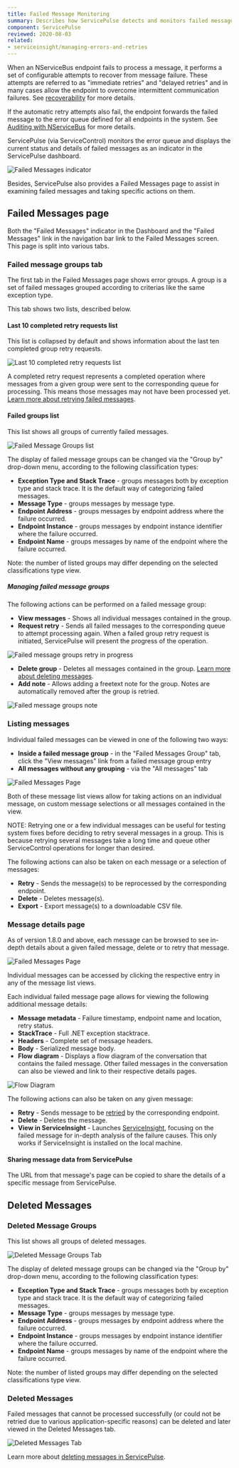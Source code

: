 ```yaml
---
title: Failed Message Monitoring
summary: Describes how ServicePulse detects and monitors failed messages, and allows retrying, or deleting of failed messages
component: ServicePulse
reviewed: 2020-08-03
related:
- serviceinsight/managing-errors-and-retries
---
```


When an NServiceBus endpoint fails to process a message, it performs a set of configurable attempts to recover from message failure. These attempts are referred to as "immediate retries" and "delayed retries" and in many cases allow the endpoint to overcome intermittent communication failures. See [recoverability](/nservicebus/recoverability/) for more details.

If the automatic retry attempts also fail, the endpoint forwards the failed message to the error queue defined for all endpoints in the system. See [Auditing with NServiceBus](/nservicebus/operations/auditing.md) for more details.

ServicePulse (via ServiceControl) monitors the error queue and displays the current status and details of failed messages as an indicator in the ServicePulse dashboard.

![Failed Messages indicator](images/indicators-failed-message.png 'width=500')

Besides, ServicePulse also provides a Failed Messages page to assist in examining failed messages and taking specific actions on them.

## Failed Messages page

Both the "Failed Messages" indicator in the Dashboard and the "Failed Messages" link in the navigation bar link to the Failed Messages screen. This page is split into various tabs.

### Failed message groups tab

The first tab in the Failed Messages page shows error groups. A group is a set of failed messages grouped according to criterias like the same exception type.

This tab shows two lists, described below.

#### Last 10 completed retry requests list

This list is collapsed by default and shows information about the last ten completed group retry requests.

![Last 10 completed retry requests list](images/last-completed-group-retries.png 'width=500')

A completed retry request represents a completed operation where messages from a given group were sent to the corresponding queue for processing. This means those messages may not have been processed yet. [Learn more about retrying failed messages](/servicepulse/intro-failed-message-retries.md).


#### Failed groups list

This list shows all groups of currently failed messages.

![Failed Message Groups list](images/failed-message-groups.png 'width=500')

The display of failed message groups can be changed via the "Group by" drop-down menu, according to the following classification types:

 * **Exception Type and Stack Trace** - groups messages both by exception type and stack trace. It is the default way of categorizing failed messages.
 * **Message Type** - groups messages by message type.
 * **Endpoint Address** - groups messages by endpoint address where the failure occurred.
 * **Endpoint Instance** - groups messages by endpoint instance identifier where the failure occurred.
 * **Endpoint Name** - groups messages by name of the endpoint where the failure occurred.

Note: the number of listed groups may differ depending on the selected classifications type view.

##### Managing failed message groups

The following actions can be performed on a failed message group:

 * **View messages** - Shows all individual messages contained in the group.
 * **Request retry** - Sends all failed messages to the corresponding queue to attempt processing again. When a failed group retry request is initiated, ServicePulse will present the progress of the operation.

![Failed message groups retry in progress](images/failed-group-retry-in-progress.png 'width=500')

 * **Delete group** - Deletes all messages contained in the group. [Learn more about deleting messages](/servicepulse/intro-archived-messages.md).
 * **Add note** - Allows adding a freetext note for the group. Notes are automatically removed after the group is retried.

 ![Failed message groups note](images/notes.png 'width=500')

### Listing messages

Individual failed messages can be viewed in one of the following two ways:

- **Inside a failed message group** - in the "Failed Messages Group" tab, click the "View messages" link from a failed message group entry
- **All messages without any grouping** - via the "All messages" tab

![Failed Messages Page](images/intro-failed-messages-failed-messages-page.png 'width=500')

Both of these message list views allow for taking actions on an individual message, on custom message selections or all messages contained in the view.

NOTE: Retrying one or a few individual messages can be useful for testing system fixes before deciding to retry several messages in a group. This is because retrying several messages take a long time and queue other ServiceControl operations for longer than desired.

The following actions can also be taken on each message or a selection of messages:

* **Retry** - Sends the message(s) to be reprocessed by the corresponding endpoint.
* **Delete** - Deletes message(s).
* **Export** - Export message(s) to a downloadable CSV file.

### Message details page

As of version 1.8.0 and above, each message can be browsed to see in-depth details about a given failed message, delete or to retry that message.

![Failed Messages Page](images/failed-message-page.png 'width=500')

Individual messages can be accessed by clicking the respective entry in any of the message list views.

Each individual failed message page allows for viewing the following additional message details:

* **Message metadata** - Failure timestamp, endpoint name and location, retry status.
* **StackTrace** - Full .NET exception stacktrace.
* **Headers** - Complete set of message headers.
* **Body** - Serialized message body.
* **Flow diagram** - Displays a flow diagram of the conversation that contains the failed message. Other failed messages in the conversation can also be viewed and link to their respective details pages.

![Flow Diagram](images/flow-diagram.png 'width=500')

The following actions can also be taken on any given message:

* **Retry** - Sends message to be [retried](/servicepulse/intro-failed-message-retries.md) by the corresponding endpoint.
* **Delete** - Deletes the message.
* **View in ServiceInsight** - Launches [ServiceInsight](/serviceinsight/), focusing on the failed message for in-depth analysis of the failure causes. This only works if ServiceInsight is installed on the local machine.

#### Sharing message data from ServicePulse

The URL from that message's page can be copied to share the details of a specific message from ServicePulse.

## Deleted Messages

### Deleted Message Groups

This list shows all groups of deleted messages.

![Deleted Message Groups Tab](images/archivegroups.png 'width=500')

The display of deleted message groups can be changed via the "Group by" drop-down menu, according to the following classification types:

 * **Exception Type and Stack Trace** - groups messages both by exception type and stack trace. It is the default way of categorizing failed messages.
 * **Message Type** - groups messages by message type.
 * **Endpoint Address** - groups messages by endpoint address where the failure occurred.
 * **Endpoint Instance** - groups messages by endpoint instance identifier where the failure occurred.
 * **Endpoint Name** - groups messages by name of the endpoint where the failure occurred.

Note: the number of listed groups may differ depending on the selected classifications type view.

### Deleted Messages

Failed messages that cannot be processed successfully (or could not be retried due to various application-specific reasons) can be deleted and later viewed in the Deleted Messages tab.

![Deleted Messages Tab](images/archive.png 'width=500')

Learn more about [deleting messages in ServicePulse](/servicepulse/intro-archived-messages.md).
